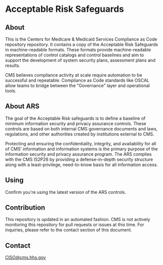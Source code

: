# Acceptable Risk Safeguards #

## About ##

This is the Centers for Medicare & Medicaid Services Compliance as Code repository repository. It contains a copy of the Acceptable Risk Safeguards in machine-readable formats. These formats provide machine-readable representations of control catalogs and control baselines and aim to support the development of system security plans, assessment plans and results. 

CMS believes compliance activity at scale require automation to be successful and repeatable. Compliance as Code standards like OSCAL allow teams to bridge between the "Governance" layer and operational tools.  

## About ARS ##
The goal of the Acceptable Risk safeguards is to define a baseline of minimum information security and privacy assurance controls. These controls are based on both internal CMS governance documents and laws, regulations, and other authorities created by institutions external to CMS. 

Protecting and ensuring the confidentiality, integrity, and availability for all of CMS’ information and information systems is the primary purpose of the information security and privacy assurance program. The ARS complies with the CMS IS2P26 by providing a defense-in-depth security structure along with a least-privilege, need-to-know basis for all information access. 

## Using ##
Confirm you're using the latest version of the ARS controls. 

## Contribution ##
This repository is updated in an automated fashion. CMS is not actively monitoring this repository for pull requests or issues at this time. For inquiries, please refer to the contact section of this document.

## Contact ##
CISO@cms.hhs.gov

